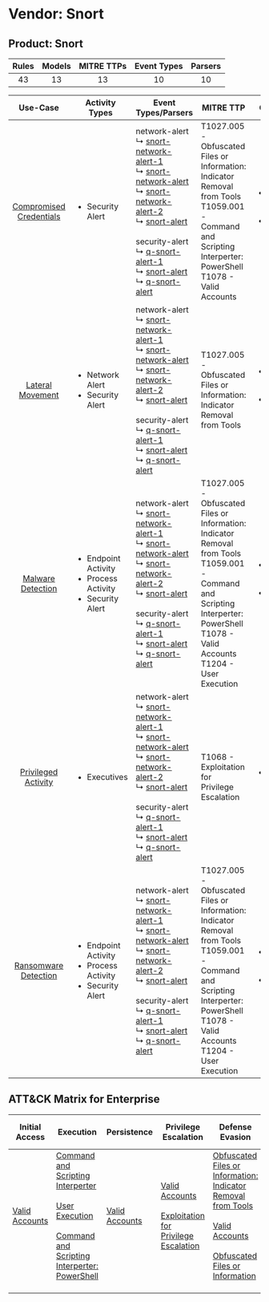 Vendor: Snort
=============
Product: Snort
--------------
| Rules | Models | MITRE TTPs | Event Types | Parsers |
|:-----:|:------:|:----------:|:-----------:|:-------:|
|  43   |   13   |     13     |     10      |   10    |

|                                 Use-Case                                  | Activity Types                                                                      | Event Types/Parsers                                                                                                                                                                                                                                                                                                                                                                                                                                                                                                                                      | MITRE TTP                                                                                                                                                                                      | Content                                              |
|:-------------------------------------------------------------------------:| ----------------------------------------------------------------------------------- | -------------------------------------------------------------------------------------------------------------------------------------------------------------------------------------------------------------------------------------------------------------------------------------------------------------------------------------------------------------------------------------------------------------------------------------------------------------------------------------------------------------------------------------------------------- | ---------------------------------------------------------------------------------------------------------------------------------------------------------------------------------------------- | ---------------------------------------------------- |
| [Compromised Credentials](../UseCases/usecase_compromised_credentials.md) | <ul><li>Security Alert</li></ul>                                                    |  network-alert<br> ↳ [snort-network-alert-1](../Parsers/parserContent_snort-network-alert-1.md)<br> ↳ [snort-network-alert](../Parsers/parserContent_snort-network-alert.md)<br> ↳ [snort-network-alert-2](../Parsers/parserContent_snort-network-alert-2.md)<br> ↳ [snort-alert](../Parsers/parserContent_snort-alert.md)<br><br> security-alert<br> ↳ [q-snort-alert-1](../Parsers/parserContent_q-snort-alert-1.md)<br> ↳ [snort-alert](../Parsers/parserContent_snort-alert.md)<br> ↳ [q-snort-alert](../Parsers/parserContent_q-snort-alert.md)<br> | T1027.005 - Obfuscated Files or Information: Indicator Removal from Tools<br>T1059.001 - Command and Scripting Interperter: PowerShell<br>T1078 - Valid Accounts<br>                           | <ul><li>17 Rules</li></ul><ul><li>4 Models</li></ul> |
|        [Lateral Movement](../UseCases/usecase_lateral_movement.md)        | <ul><li>Network Alert</li><li>Security Alert</li></ul>                              |  network-alert<br> ↳ [snort-network-alert-1](../Parsers/parserContent_snort-network-alert-1.md)<br> ↳ [snort-network-alert](../Parsers/parserContent_snort-network-alert.md)<br> ↳ [snort-network-alert-2](../Parsers/parserContent_snort-network-alert-2.md)<br> ↳ [snort-alert](../Parsers/parserContent_snort-alert.md)<br><br> security-alert<br> ↳ [q-snort-alert-1](../Parsers/parserContent_q-snort-alert-1.md)<br> ↳ [snort-alert](../Parsers/parserContent_snort-alert.md)<br> ↳ [q-snort-alert](../Parsers/parserContent_q-snort-alert.md)<br> | T1027.005 - Obfuscated Files or Information: Indicator Removal from Tools<br>                                                                                                                  | <ul><li>5 Rules</li></ul><ul><li>3 Models</li></ul>  |
|       [Malware Detection](../UseCases/usecase_malware_detection.md)       | <ul><li>Endpoint Activity</li><li>Process Activity</li><li>Security Alert</li></ul> |  network-alert<br> ↳ [snort-network-alert-1](../Parsers/parserContent_snort-network-alert-1.md)<br> ↳ [snort-network-alert](../Parsers/parserContent_snort-network-alert.md)<br> ↳ [snort-network-alert-2](../Parsers/parserContent_snort-network-alert-2.md)<br> ↳ [snort-alert](../Parsers/parserContent_snort-alert.md)<br><br> security-alert<br> ↳ [q-snort-alert-1](../Parsers/parserContent_q-snort-alert-1.md)<br> ↳ [snort-alert](../Parsers/parserContent_snort-alert.md)<br> ↳ [q-snort-alert](../Parsers/parserContent_q-snort-alert.md)<br> | T1027.005 - Obfuscated Files or Information: Indicator Removal from Tools<br>T1059.001 - Command and Scripting Interperter: PowerShell<br>T1078 - Valid Accounts<br>T1204 - User Execution<br> | <ul><li>10 Rules</li></ul><ul><li>3 Models</li></ul> |
|     [Privileged Activity](../UseCases/usecase_privileged_activity.md)     | <ul><li>Executives</li></ul>                                                        |  network-alert<br> ↳ [snort-network-alert-1](../Parsers/parserContent_snort-network-alert-1.md)<br> ↳ [snort-network-alert](../Parsers/parserContent_snort-network-alert.md)<br> ↳ [snort-network-alert-2](../Parsers/parserContent_snort-network-alert-2.md)<br> ↳ [snort-alert](../Parsers/parserContent_snort-alert.md)<br><br> security-alert<br> ↳ [q-snort-alert-1](../Parsers/parserContent_q-snort-alert-1.md)<br> ↳ [snort-alert](../Parsers/parserContent_snort-alert.md)<br> ↳ [q-snort-alert](../Parsers/parserContent_q-snort-alert.md)<br> | T1068 - Exploitation for Privilege Escalation<br>                                                                                                                                              | <ul><li>1 Rules</li></ul>                            |
|    [Ransomware Detection](../UseCases/usecase_ransomware_detection.md)    | <ul><li>Endpoint Activity</li><li>Process Activity</li><li>Security Alert</li></ul> |  network-alert<br> ↳ [snort-network-alert-1](../Parsers/parserContent_snort-network-alert-1.md)<br> ↳ [snort-network-alert](../Parsers/parserContent_snort-network-alert.md)<br> ↳ [snort-network-alert-2](../Parsers/parserContent_snort-network-alert-2.md)<br> ↳ [snort-alert](../Parsers/parserContent_snort-alert.md)<br><br> security-alert<br> ↳ [q-snort-alert-1](../Parsers/parserContent_q-snort-alert-1.md)<br> ↳ [snort-alert](../Parsers/parserContent_snort-alert.md)<br> ↳ [q-snort-alert](../Parsers/parserContent_q-snort-alert.md)<br> | T1027.005 - Obfuscated Files or Information: Indicator Removal from Tools<br>T1059.001 - Command and Scripting Interperter: PowerShell<br>T1078 - Valid Accounts<br>T1204 - User Execution<br> | <ul><li>10 Rules</li></ul><ul><li>3 Models</li></ul> |

ATT&CK Matrix for Enterprise
----------------------------
| Initial Access                                                      | Execution                                                                                                                                                                                                                                                       | Persistence                                                         | Privilege Escalation                                                                                                                                          | Defense Evasion                                                                                                                                                                                                                                                               | Credential Access | Discovery | Lateral Movement | Collection | Command and Control | Exfiltration | Impact |
| ------------------------------------------------------------------- | --------------------------------------------------------------------------------------------------------------------------------------------------------------------------------------------------------------------------------------------------------------- | ------------------------------------------------------------------- | ------------------------------------------------------------------------------------------------------------------------------------------------------------- | ----------------------------------------------------------------------------------------------------------------------------------------------------------------------------------------------------------------------------------------------------------------------------- | ----------------- | --------- | ---------------- | ---------- | ------------------- | ------------ | ------ |
| [Valid Accounts](https://attack.mitre.org/techniques/T1078)<br><br> | [Command and Scripting Interperter](https://attack.mitre.org/techniques/T1059)<br><br>[User Execution](https://attack.mitre.org/techniques/T1204)<br><br>[Command and Scripting Interperter: PowerShell](https://attack.mitre.org/techniques/T1059/001)<br><br> | [Valid Accounts](https://attack.mitre.org/techniques/T1078)<br><br> | [Valid Accounts](https://attack.mitre.org/techniques/T1078)<br><br>[Exploitation for Privilege Escalation](https://attack.mitre.org/techniques/T1068)<br><br> | [Obfuscated Files or Information: Indicator Removal from Tools](https://attack.mitre.org/techniques/T1027/005)<br><br>[Valid Accounts](https://attack.mitre.org/techniques/T1078)<br><br>[Obfuscated Files or Information](https://attack.mitre.org/techniques/T1027)<br><br> |                   |           |                  |            |                     |              |        |